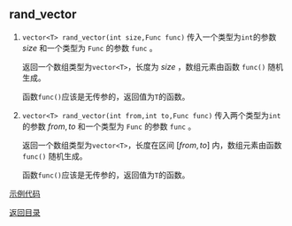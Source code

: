 ## rand_vector

1. `vector<T> rand_vector(int size,Func func)`
   传入一个类型为`int`的参数 $size$ 和一个类型为 `Func` 的参数 `func` 。

   返回一个数组类型为`vector<T>`，长度为 $size$ ，数组元素由函数 `func()` 随机生成。

   函数`func()`应该是无传参的，返回值为`T`的函数。
2. `vector<T> rand_vector(int from,int to,Func func)`
   传入两个类型为`int`的参数 $from,to$ 和一个类型为 `Func` 的参数 `func` 。

   返回一个数组类型为`vector<T>`，长度在区间 $[from,to]$ 内，数组元素由函数 `func()` 随机生成。

   函数`func()`应该是无传参的，返回值为`T`的函数。

[示例代码](../../../examples/rand_vector.cpp)

[返回目录](../../home.md)